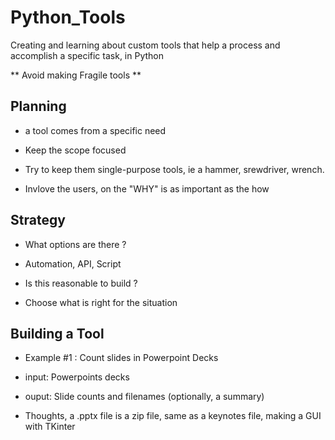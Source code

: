 # Python_Tools
Creating and learning about custom tools that help a process and accomplish a specific task, in Python

** Avoid making Fragile tools **

## Planning

- a tool comes from a specific need

- Keep the scope focused

- Try to keep them single-purpose tools, ie a hammer, srewdriver, wrench.

- Invlove the users, on  the "WHY" is as important as the how

## Strategy

- What options are there ?

- Automation, API, Script

- Is this reasonable to build ?

- Choose what is right for the situation

## Building a Tool

- Example #1 : Count slides in Powerpoint Decks

- input: Powerpoints decks

- ouput: Slide counts and filenames (optionally, a summary)

- Thoughts, a .pptx file is a zip file, same as a keynotes file, making a GUI with TKinter